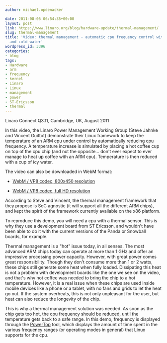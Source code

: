 ```yaml
---
author: michael.opdenacker

date: 2011-08-05 06:54:35+00:00
layout: post
link: https://www.linaro.org/blog/hardware-update/thermal-management/
slug: thermal-management
title: 'Video: thermal management - automatic cpu frequency control with hot coffee
  and cold water'
wordpress_id: 3396
categories:
- blog
tags:
- Hardware
- arm
- frequency
- kernel
- Linaro
- Linux
- management
- power
- ST-Ericsson
- thermal
---
```


Linaro Connect Q3.11, Cambridge, UK, August 2011

In this video, the Linaro Power Management Working Group (Steve Jahnke and Vincent Guittot) demonstrate their Linux framework to keep the temperature of an ARM cpu under control by automatically reducing cpu frequency. A temperature increase is simulated by placing a hot coffee cup on top of the cpu chip (and not the opposite... don't ever expect to ever manage to heat up coffee with an ARM cpu). Temperature is then reduced with a cup of icy water.



The video can also be downloaded in WebM format:



  * [WebM / VP8 codec, 800x450 resolution](http://free-electrons.com/pub/video/2011/aug/linaro-2011-q3-jahnke-guittot-thermal-management-450p.webm)


  * [WebM / VP8 codec, full HD resolution](http://free-electrons.com/pub/video/2011/aug/linaro-2011-q3-jahnke-guittot-thermal-management.webm)



According to Steve and Vincent, the thermal management framework that they propose is SoC agnostic (it will support all the different ARM chips), and kept the spirit of the framework currently available on the x86 platform.

To reproduce this demo, you will need a cpu with a thermal sensor. This is why they use a development board from ST Ericsson, and wouldn't have been able to do it with the current versions of the Panda or Snowball boards, for example.

Thermal management is a "hot" issue today, in all senses. The most advanced ARM chips today can operate at more than 1 GHz and offer an impressive processing power capacity. However, with great power comes great responsibility. Though they don't consume more than 1 or 2 watts, these chips still generate some heat when fully loaded. Dissipating this heat is not a problem with development boards like the one we see on the video, and that's why hot coffee was needed to bring the chip to a hot temperature. However, it is a real issue when these chips are used inside mobile devices like a phone or a tablet,  with no fans and grids to let the heat go out. If the system overheats, this is not only unpleasant for the user, but heat can also reduce the longevity of the chip.

This is why a thermal management solution was needed. As soon as the chip gets too hot, the cpu frequency should be reduced, until the temperature gets back to a safe range. In this demo, frequency is displayed through the [PowerTop](http://www.lesswatts.org/projects/powertop/) tool, which displays the amount of time spent in the various frequency ranges (or operating modes in general) that Linux supports for the cpu.
